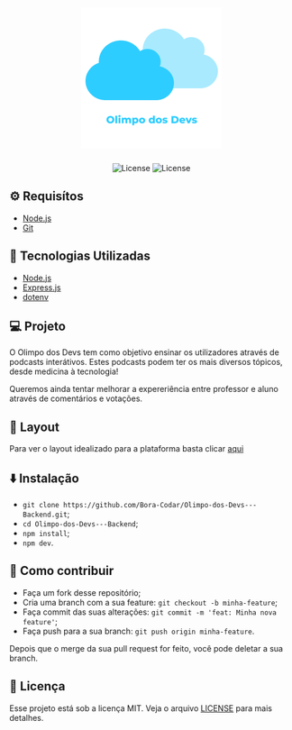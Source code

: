 <h1 align="center">
<!--   <img alt="Ícone do projeto" title="Terminal" src=".github/" width="100px" /> -->
   <img alt="Logo do projeot" src="./project_src/logo.png">
</h1>

<div align="center">
  <img alt="License" src="https://img.shields.io/static/v1?label=license&message=MIT&color=5568f9&labelColor=111116">
  <img alt="License" src="https://img.shields.io/static/v1?label=Telegram&message=Junte-se à comunidade&color=2da0d7&labelColor=111116">
</div>
<p align="center">
  
</p>

## ⚙️ Requisítos

- [Node.js](https://nodejs.org/en/)
- [Git](https://git-scm.com/)

## 🚀 Tecnologias Utilizadas

- [Node.js](https://nodejs.org/en/)
- [Express.js](https://expressjs.com/)
- [dotenv](https://www.npmjs.com/package/dotenv)


## 💻 Projeto

O Olimpo dos Devs tem como objetivo ensinar os utilizadores através de podcasts interátivos.
Estes podcasts podem ter os mais diversos tópicos, desde medicina à tecnologia!

Queremos ainda tentar melhorar a expereriência entre professor e aluno através de comentários e votações.

## 🔖 Layout

Para ver o layout idealizado para a plataforma basta clicar [aqui](https://www.figma.com/file/vGcILlK7mydfC6NChtJ0pZ/Olimpo-dos-Devs?node-id=0%3A1)

## ⬇️ Instalação

- `git clone https://github.com/Bora-Codar/Olimpo-dos-Devs---Backend.git`;
- `cd Olimpo-dos-Devs---Backend`;
- `npm install`;
- `npm dev`.

## 🤔 Como contribuir

- Faça um fork desse repositório;
- Cria uma branch com a sua feature: `git checkout -b minha-feature`;
- Faça commit das suas alterações: `git commit -m 'feat: Minha nova feature'`;
- Faça push para a sua branch: `git push origin minha-feature`.

Depois que o merge da sua pull request for feito, você pode deletar a sua branch.

## :memo: Licença

Esse projeto está sob a licença MIT. Veja o arquivo [LICENSE](LICENSE.md) para mais detalhes.
